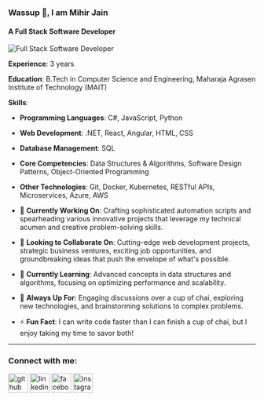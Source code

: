 ### Wassup 👋, I am Mihir Jain
#### A Full Stack Software Developer
![Full Stack Software Developer](https://media.licdn.com/dms/image/C4D16AQEB3uhDwjteTQ/profile-displaybackgroundimage-shrink_350_1400/0/1644004436811?e=1685577600&v=beta&t=dJudqeNuNm4Dm4RyfKMmEpA9XAXhEH1GmJaWw3q3xIk)

**Experience**: 3 years

**Education**: B.Tech in Computer Science and Engineering, Maharaja Agrasen Institute of Technology (MAIT)

**Skills**:
- **Programming Languages**: C#, JavaScript, Python
- **Web Development**: .NET, React, Angular, HTML, CSS
- **Database Management**: SQL
- **Core Competencies**: Data Structures & Algorithms, Software Design Patterns, Object-Oriented Programming
- **Other Technologies**: Git, Docker, Kubernetes, RESTful APIs, Microservices, Azure, AWS

- 🔭 **Currently Working On**: Crafting sophisticated automation scripts and spearheading various innovative projects that leverage my technical acumen and creative problem-solving skills.
- 👯 **Looking to Collaborate On**: Cutting-edge web development projects, strategic business ventures, exciting job opportunities, and groundbreaking ideas that push the envelope of what's possible.
- 🌱 **Currently Learning**: Advanced concepts in data structures and algorithms, focusing on optimizing performance and scalability.
- 💬 **Always Up For**: Engaging discussions over a cup of chai, exploring new technologies, and brainstorming solutions to complex problems.
- ⚡ **Fun Fact**: I can write code faster than I can finish a cup of chai, but I enjoy taking my time to savor both!

---

### Connect with me:
[<img src='https://cdn.jsdelivr.net/npm/simple-icons@3.0.1/icons/github.svg' alt='github' height='40'>](https://github.com/jmihir100) [<img src='https://cdn.jsdelivr.net/npm/simple-icons@3.0.1/icons/linkedin.svg' alt='linkedin' height='40'>](https://www.linkedin.com/in/jmihir100/) [<img src='https://cdn.jsdelivr.net/npm/simple-icons@3.0.1/icons/facebook.svg' alt='facebook' height='40'>](https://www.facebook.com/yaarmihir) [<img src='https://cdn.jsdelivr.net/npm/simple-icons@3.0.1/icons/instagram.svg' alt='instagram' height='40'>](https://www.instagram.com/yaarmihir/)
